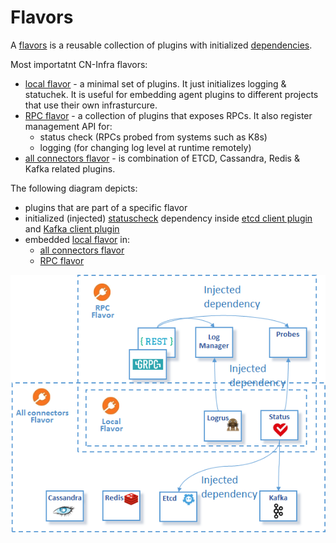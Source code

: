 # Flavors

A [flavors](../docs/guidelines/PLUGIN_FLAVORS.md) is a reusable collection of plugins 
with initialized [dependencies](../docs/guidelines/PLUGIN_DEPENDENCIES.md). 

Most importatnt CN-Infra flavors:
* [local flavor](local) - a minimal set of plugins. It just initializes logging & statuchek.
  It is useful for embedding agent plugins to different projects that use their own infrasturcure.
* [RPC flavor](rpc) - a collection of plugins that exposes RPCs. It also register management API for:
  * status check (RPCs probed from systems such as K8s)
  * logging (for changing log level at runtime remotely)
* [all connectors flavor](connectors/all_connectors_flavor.go) - is combination of ETCD, Cassandra, Redis & Kafka related plugins.
  
The following diagram depicts:
* plugins that are part of a specific flavor
* initialized (injected) [statuscheck](../health/statuscheck) dependency 
  inside [etcd client plugin](../db/keyval/etcdv3) and [Kafka client plugin](../messaging/kafka)
* embedded [local flavor](local) in:
    * [all connectors flavor](connectors) 
    * [RPC flavor](rpc)

![flavors](../docs/imgs/flavors.png)
